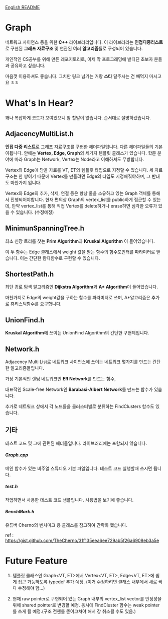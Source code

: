 [English README](README_english.md)

# Graph

네트워크 사이언스 등을 위한 **C++** 라이브러리입니다.
이 라이브러리는 **인접다중리스트**로 구현된 **그래프 자료구조** 및 연관된 여러 **알고리즘**들로 구성되어 있습니다.

개인적인 CS공부를 위해 만든 레포지토리로, 이제 막 프로그래밍에 발디딘 초보자 분들과 공유하고 싶습니다.

마음껏 이용하셔도 좋습니다. 그치만 링크 남기는 거랑 **스타** 달주시는 건 빼먹지 마시고요 ㅎㅎ

# What's In Hear?


꽤나 복잡하게 코드가 꼬여있으니 참 할말이 없습니다. 순서대로 설명하겠습니다.

## AdjacencyMultiList.h

**인접 다중 리스트**로 그래프 자료구조를 구현한 헤더파일입니다. 다른 헤더파일들의 기본이됩니다.
안에는 **Vertex, Edge, Graph**의 세가지 템플릿 클래스가 있습니다.
학문 분야에 따라 Graph는 Network, Vertex는 Node라고 이해하셔도 무방합니다.

Vertex와 Edge에 담을 자료를 VT, ET의 템플릿 타입으로 지정할 수 있습니다.
세 자료구조는 한 쌍이기 때문에 Vertex를 만들려면 Edge의 타입도 지정해줘야하며, 그 반대도 마찬가지 입니다.

Vertex와 Edge의 추가, 삭제, 연결 등은 항상 둘을 소유하고 있는 Graph 객체를 통해서 진행되어야합니다.
현재 편의상 Graph의 vertex_list를 public하게 접근할 수 있는데, 만약 vertex_list를 통해 직접 Vertex를 delete하거나 erase하면 심각한 오류가 있을 수 있습니다. (수정예정)

## MinimunSpanningTree.h

최소 신장 트리를 찾는 **Prim Algorithm**과 **Kruskal Algorithm** 이 들어있습니다.

이 두 함수는 Edge 클래스에서 weight 값을 받는 함수의 함수포인터를 파라미터로 받습니다.
이는 간단한 람다함수로 구현할 수 있습니다.


## ShortestPath.h

최단 경로 탐색 알고리즘인 **Dijkstra Algorithm**과 **A\* Algorithm**이 들어있습니다.

마찬가지로 Edge의 weight값을 구하는 함수를 파라미터로 쓰며, A\*알고리즘은 추가로 휴리스틱함수를 요구합니다.

## UnionFind.h

**Kruskal Algorithm**에 쓰이는 UnionFind Algorithm의 간단한 구현체입니다.

## Network.h

Adjacency Multi List로 네트워크 사이언스에 쓰이는 네트워크 몇가지를 만드는 간단한 알고리즘들입니다.

가장 기본적인 랜덤 네트워크인 **ER Network**를 만드는 함수,

대표적인 Scale-free Network인 **Barabasi-Albert Network**를 만드는 함수가 있습니다.

추가로 네트워크 상에서 각 노드들을 클러스터별로 분류하는 FindClusters 함수도 있습니다.

## 기타

테스트 코드 및 그에 관련된 헤더들입니다. 라이브러리에는 포함되지 않습니다.

##### Graph.cpp
메인 함수가 있는 비주얼 스튜디오 기본 파일입니다. 테스트 코드 실행할때 쓰시면 됩니다.

##### test.h
작업하면서 사용한 테스트 코드 샘플입니다. 사용법을 보기에 좋습니다.

##### BenchMark.h
유튜버 Cherno의 벤치마크 용 클래스를 참고하여 간략화 했습니다.

ref : https://gist.github.com/TheCherno/31f135eea6ee729ab5f26a6908eb3a5e

# Future Feature

1. 템플릿 클래스인 Graph<VT, ET>에서 Vertex<VT, ET>, Edge<VT, ET>에 쉽게 접근 가능하도록 typedef 추가 예정.
(이거 수정하려면 클래스 내부에서 새로 싹다 수정해야 함...)

2. 현재 raw pointer로 구현되어 있는 Graph 내부의 vertex_list vector를 안정성을 위해 shared pointer로 변경할 예정.
   동시에 FindCluster 함수는 weak pointer를 쓰게 될 예정.(구조 전첸를 뜯어고쳐야 해서 걍 취소될 수도 있음.)

